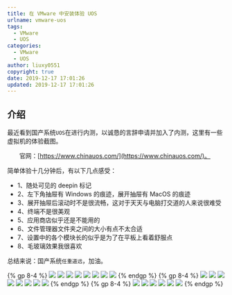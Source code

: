 ```yaml
---
title: 在 VMware 中安装体验 UOS
urlname: vmware-uos
tags:
  - VMware
  - UOS
categories:
  - VMware
  - UOS
author: liuxy0551
copyright: true
date: 2019-12-17 17:01:26
updated: 2019-12-17 17:01:26
---
```


## 介绍

最近看到国产系统`UOS`在进行内测，以诚恳的言辞申请并加入了内测，这里有一些虚拟机的体验截图。
<!--more-->


　　官网：[https://www.chinauos.com/](https://www.chinauos.com/)。

简单体验十几分钟后，有以下几点感受：
- 1、随处可见的 deepin 标记
- 2、左下角抽屉有 Windows 的痕迹，展开抽屉有 MacOS 的痕迹
- 3、展开抽屉后滚动时不是很流畅，这对于天天与电脑打交道的人来说很难受
- 4、终端不是很美观
- 5、应用商店似乎还是不能用的
- 6、文件管理器文件夹之间的大小有点不太合适
- 7、设置中的各个模块长的似乎是为了在平板上看着舒服点
- 8、毛玻璃效果我很喜欢

总结来说：国产系统`任重道远`，加油。

{% gp 8-4 %}
![](/images/posts/vmware-uos/1.png)
![](/images/posts/vmware-uos/2.png)
![](/images/posts/vmware-uos/3.png)
![](/images/posts/vmware-uos/4.png)
![](/images/posts/vmware-uos/5.png)
![](/images/posts/vmware-uos/6.png)
![](/images/posts/vmware-uos/7.png)
![](/images/posts/vmware-uos/8.png)
{% endgp %}
{% gp 8-4 %}
![](/images/posts/vmware-uos/9.png)
![](/images/posts/vmware-uos/10.png)
![](/images/posts/vmware-uos/11.png)
![](/images/posts/vmware-uos/12.png)
![](/images/posts/vmware-uos/13.png)
![](/images/posts/vmware-uos/14.png)
![](/images/posts/vmware-uos/15.png)
![](/images/posts/vmware-uos/16.png)
{% endgp %}
{% gp 8-4 %}
![](/images/posts/vmware-uos/17.png)
![](/images/posts/vmware-uos/18.png)
![](/images/posts/vmware-uos/19.png)
![](/images/posts/vmware-uos/20.png)
![](/images/posts/vmware-uos/21.png)
![](/images/posts/vmware-uos/22.png)
{% endgp %}
